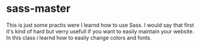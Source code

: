 # sass-master

This is just some practis were I learnd how to use Sass. 
I would say that first it's kind of hard but verry usefull if you want to easily maintain your website.
In this class i learnd how to easily change colors and fonts. 
